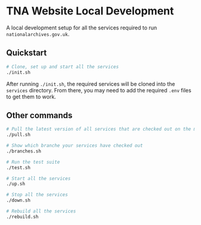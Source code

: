 # TNA Website Local Development

A local development setup for all the services required to run `nationalarchives.gov.uk`.

## Quickstart

```sh
# Clone, set up and start all the services
./init.sh
```

After running `./init.sh`, the required services will be cloned into the `services` directory. From there, you may need to add the required `.env` files to get them to work.

## Other commands

```sh
# Pull the latest version of all services that are checked out on the main branch
./pull.sh

# Show which branche your services have checked out
./branches.sh

# Run the test suite
./test.sh

# Start all the services
./up.sh

# Stop all the services
./down.sh

# Rebuild all the services
./rebuild.sh
```

